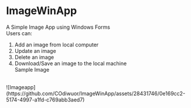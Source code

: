 # ImageWinApp
A Simple Image App using Windows Forms<br>
Users can:
1) Add an image from local computer <br>
2) Update an image <br>
3) Delete an image <br>
4) Download/Save an image to the local machine<br>
Sample Image
<br>
![Imageapp](https://github.com/COdiwuor/ImageWinApp/assets/28431746/0e169cc2-5174-4997-a1fd-c769abb3aed7)
